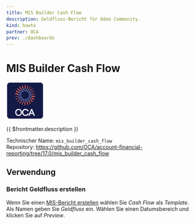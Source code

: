 ```yaml
---
title: MIS Builder Cash Flow
description: Geldfluss-Bericht für Odoo Community.
kind: howto
partner: OCA
prev: ./dashboards
---
```

# MIS Builder Cash Flow
![icon_oca_app](attachments/icon_oca_app.png)

{{ $frontmatter.description }}

Technischer Name: `mis_builder_cash_flow`\
Repository: <https://github.com/OCA/account-financial-reporting/tree/17.0/mis_builder_cash_flow>

## Verwendung

### Bericht Geldfluss erstellen

Wenn Sie einen [MIS-Bericht erstellen](MIS%20Builder.md#MIS-Bericht%20erstellen) wählen Sie *Cash Flow* als *Template*. Als Namen geben Sie *Geldfluss* ein. Wählen Sie einen Datumsbereich und klicken Sie auf *Preview*.
